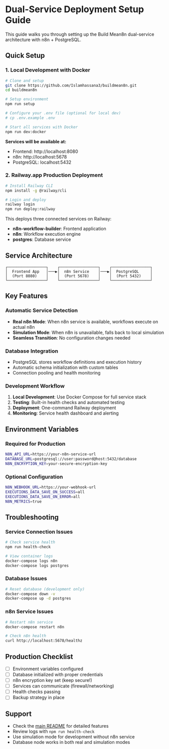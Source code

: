 # Dual-Service Deployment Setup Guide

This guide walks you through setting up the Build Mean8n dual-service architecture with n8n + PostgreSQL.

## Quick Setup

### 1. Local Development with Docker

```bash
# Clone and setup
git clone https://github.com/Islamhassana3/buildmean8n.git
cd buildmean8n

# Setup environment
npm run setup

# Configure your .env file (optional for local dev)
# cp .env.example .env

# Start all services with Docker
npm run dev:docker
```

**Services will be available at:**
- Frontend: http://localhost:8080
- n8n: http://localhost:5678  
- PostgreSQL: localhost:5432

### 2. Railway.app Production Deployment

```bash
# Install Railway CLI
npm install -g @railway/cli

# Login and deploy
railway login
npm run deploy:railway
```

This deploys three connected services on Railway:
- **n8n-workflow-builder**: Frontend application
- **n8n**: Workflow execution engine  
- **postgres**: Database service

## Service Architecture

```
┌─────────────────┐    ┌─────────────────┐    ┌─────────────────┐
│  Frontend App   │───▶│  n8n Service    │───▶│  PostgreSQL     │
│  (Port 8080)    │    │  (Port 5678)    │    │  (Port 5432)    │
└─────────────────┘    └─────────────────┘    └─────────────────┘
```

## Key Features

### Automatic Service Detection
- **Real n8n Mode**: When n8n service is available, workflows execute on actual n8n
- **Simulation Mode**: When n8n is unavailable, falls back to local simulation
- **Seamless Transition**: No configuration changes needed

### Database Integration
- PostgreSQL stores workflow definitions and execution history
- Automatic schema initialization with custom tables
- Connection pooling and health monitoring

### Development Workflow

1. **Local Development**: Use Docker Compose for full service stack
2. **Testing**: Built-in health checks and automated testing
3. **Deployment**: One-command Railway deployment
4. **Monitoring**: Service health dashboard and alerting

## Environment Variables

### Required for Production
```bash
N8N_API_URL=https://your-n8n-service-url
DATABASE_URL=postgresql://user:password@host:5432/database
N8N_ENCRYPTION_KEY=your-secure-encryption-key
```

### Optional Configuration
```bash
N8N_WEBHOOK_URL=https://your-webhook-url
EXECUTIONS_DATA_SAVE_ON_SUCCESS=all
EXECUTIONS_DATA_SAVE_ON_ERROR=all
N8N_METRICS=true
```

## Troubleshooting

### Service Connection Issues
```bash
# Check service health
npm run health-check

# View container logs
docker-compose logs n8n
docker-compose logs postgres
```

### Database Issues
```bash
# Reset database (development only)
docker-compose down -v
docker-compose up -d postgres
```

### n8n Service Issues
```bash
# Restart n8n service
docker-compose restart n8n

# Check n8n health
curl http://localhost:5678/healthz
```

## Production Checklist

- [ ] Environment variables configured
- [ ] Database initialized with proper credentials
- [ ] n8n encryption key set (keep secure!)
- [ ] Services can communicate (firewall/networking)
- [ ] Health checks passing
- [ ] Backup strategy in place

## Support

- Check the [main README](README.md) for detailed features
- Review logs with `npm run health-check`
- Use simulation mode for development without n8n service
- Database node works in both real and simulation modes